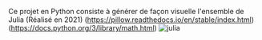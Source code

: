 Ce projet en Python consiste à générer de façon visuelle l'ensemble de Julia (Réalisé en 2021)
(https://pillow.readthedocs.io/en/stable/index.html) (https://docs.python.org/3/library/math.html)
![julia](https://github.com/Isaac955/Julia/assets/123961485/d5ab3f6d-7b05-4bda-89fb-938d5322cc36)
